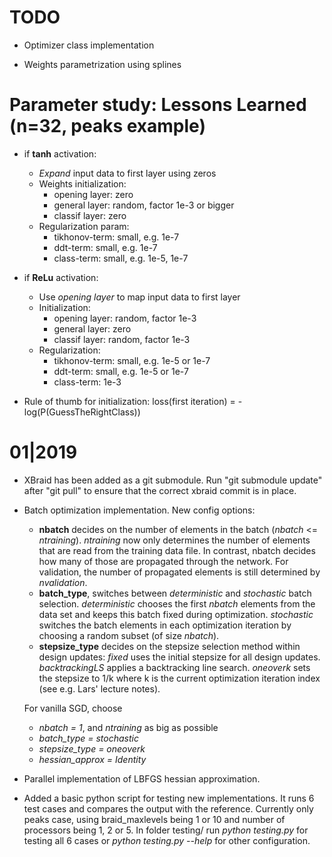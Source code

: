 # TODO

* Optimizer class implementation 

* Weights parametrization using splines




# Parameter study: Lessons Learned (n=32, peaks example)

* if **tanh** activation:
    - *Expand* input data to first layer using zeros
    - Weights initialization: 
         * opening layer:    zero
         * general layer:   random, factor 1e-3 or bigger
         * classif layer:   zero
    - Regularization param: 
         * tikhonov-term:    small, e.g. 1e-7
         * ddt-term:         small, e.g. 1e-7
         * class-term:       small, e.g. 1e-5, 1e-7

* if **ReLu** activation:
    - Use *opening layer* to map input data to first layer
    - Initialization:
         * opening layer:   random, factor 1e-3
         * general layer:   zero
         * classif layer:   random, factor 1e-3
    - Regularization:
         * tikhonov-term:    small, e.g. 1e-5 or 1e-7
         * ddt-term:         small, e.g. 1e-5 or 1e-7
         * class-term:       1e-3

* Rule of thumb for initialization: 
    loss(first iteration) = - log(P(GuessTheRightClass))


# 01|2019

* XBraid has been added as a git submodule. Run "git submodule update" after "git pull" to ensure that the correct xbraid commit is in place. 

* Batch optimization implementation. New config options:
  - **nbatch** decides on the number of elements in the batch (*nbatch* <= *ntraining*). *ntraining* now only determines the number of elements that are read from the training data file. In contrast, nbatch decides how many of those are propagated through the network. For validation, the number of propagated elements is still determined by *nvalidation*. 
  - **batch\_type**, switches between *deterministic* and *stochastic* batch selection. *deterministic* chooses the first *nbatch* elements from the data set and keeps this batch fixed during optimization. *stochastic* switches the batch elements in each optimization iteration by choosing a random subset (of size *nbatch*).
  - **stepsize\_type** decides on the stepsize selection method within design updates: *fixed* uses the initial stepsize for all design updates. *backtrackingLS* applies a backtracking line search. *oneoverk* sets the stepsize to 1/k where k is the current optimization iteration index (see e.g. Lars' lecture notes). 
 
   For vanilla SGD, choose 
     - *nbatch = 1*, and *ntraining* as big as possible
     - *batch_type = stochastic*
     - *stepsize\_type = oneoverk*
     - *hessian\_approx = Identity*

* Parallel implementation of LBFGS hessian approximation. 

* Added a basic python script for testing new implementations. It runs 6 test cases and compares the output with the reference. Currently only peaks case, using braid\_maxlevels being 1 or 10 and number of processors being 1, 2 or 5. In folder testing/ run *python testing.py* for testing all 6 cases or *python testing.py --help* for other configuration. 

